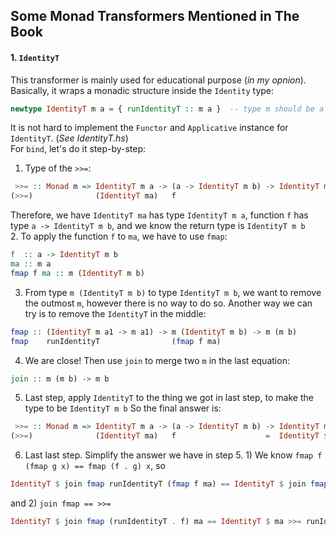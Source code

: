 ## Some Monad Transformers Mentioned in The Book

#### 1. `IdentityT`
This transformer is mainly used for educational purpose (*in my opnion*). Basically, it wraps a monadic 
structure inside the `Identity` type:
```haskell
newtype IdentityT m a = { runIdentityT :: m a }  -- type m should be a monadic instance
```
It is not hard to implement the `Functor` and `Applicative` instance for `IdentityT`. (*See IdentityT.hs*)  
For `bind`, let's do it step-by-step:
1. Type of the `>>=`:
```haskell
 >>= :: Monad m => IdentityT m a -> (a -> IdentityT m b) -> IdentityT m b
(>>=)              (IdentityT ma)   f
```
Therefore, we have `IdentityT ma` has type `IdentityT m a`, function `f` has type `a -> IdentityT m b`, 
and we know the return type is `IdentityT m b`  
2. To apply the function `f` to `ma`, we have to use `fmap`:
```haskell
f  :: a -> IdentityT m b
ma :: m a
fmap f ma :: m (IdentityT m b)
```
3. From type `m (IdentityT m b)` to type `IdentityT m b`, we want to remove the outmost `m`, however there is no way to do so. 
Another way we can try is to remove the `IdentityT` in the middle:
```haskell
fmap :: (IdentityT m a1 -> m a1) -> m (IdentityT m b) -> m (m b)
fmap    runIdentityT                (fmap f ma)
```
4. We are close! Then use `join` to merge two `m` in the last equation:
```haskell
join :: m (m b) -> m b
```
5. Last step, apply `IdentityT` to the thing we got in last step, to make the type to be `IdentityT m b`
So the final answer is:
```haskell
 >>= :: Monad m => IdentityT m a -> (a -> IdentityT m b) -> IdentityT m b
(>>=)              (IdentityT ma)   f                    =  IdentityT $ join fmap runIdentityT (fmap f ma)
```
6. Last last step. Simplify the answer we have in step 5. 1) We know `fmap f (fmap g x) == fmap (f . g) x`, so 
```haskell
IdentityT $ join fmap runIdentityT (fmap f ma) == IdentityT $ join fmap (runIdentityT . f) ma
```
and 2) `join fmap == >>=`
```haskell
IdentityT $ join fmap (runIdentityT . f) ma == IdentityT $ ma >>= runIdentityT . f
```
